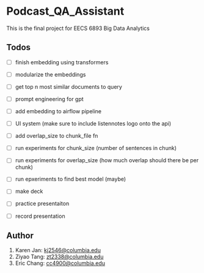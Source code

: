 # Podcast_QA_Assistant

This is the final project for EECS 6893 Big Data Analytics

## Todos
- [ ] finish embedding using transformers
- [ ] modularize the embeddings 
- [ ] get top n most similar documents to query
- [ ] prompt engineering for gpt
- [ ] add embedding to airflow pipeline
- [ ] UI system (make sure to include listennotes logo onto the api)
- [ ] add overlap_size to chunk_file fn
- [ ] run experiments for chunk_size (number of sentences in chunk)
- [ ] run experiments for overlap_size (how much overlap should there be per chunk)
- [ ] run epxeriments to find best model (maybe) 
- [ ] make deck
- [ ] practice presentaiton
- [ ] record presentation



## Author
1. Karen Jan: kj2546@columbia.edu
2. Ziyao Tang: zt2338@columbia.edu
3. Eric Chang: cc4900@columbia.edu
